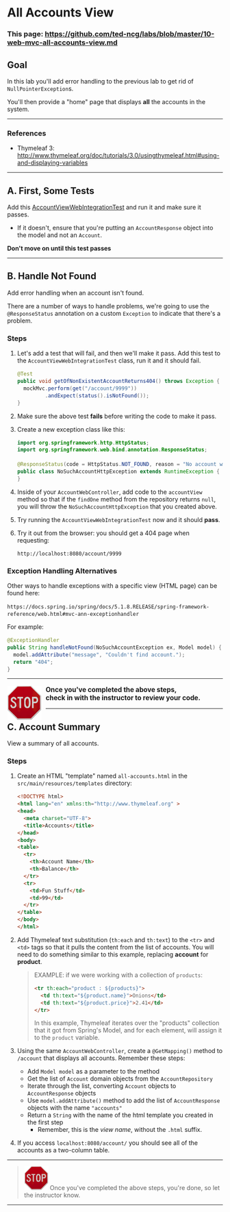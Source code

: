 # All Accounts View

### This page: https://github.com/ted-ncg/labs/blob/master/10-web-mvc-all-accounts-view.md

## Goal

In this lab you'll add error handling to the previous lab to get rid of `NullPointerException`s.

You'll then provide a "home" page that displays **all** the accounts in the system.

----

### References

* Thymeleaf 3: http://www.thymeleaf.org/doc/tutorials/3.0/usingthymeleaf.html#using-and-displaying-variables

----

## A. First, Some Tests

Add this [AccountViewWebIntegrationTest](https://github.com/ted-ncg/labs/blob/master/AccountViewWebIntegrationTest.java) and run it and make sure it passes.

  * If it doesn't, ensure that you're putting an `AccountResponse` object into the model and not an `Account`.

**Don't move on until this test passes**

----

## B. Handle Not Found

Add error handling when an account isn't found.

There are a number of ways to handle problems, we're going to use the `@ResponseStatus` annotation
on a custom `Exception` to indicate that there's a problem.

### Steps

1. Let's add a test that will fail, and then we'll make it pass.
   Add this test to the `AccountViewWebIntegrationTest` class, run it and it should fail.

   ```java
   @Test
   public void getOfNonExistentAccountReturns404() throws Exception {
     mockMvc.perform(get("/account/9999"))
            .andExpect(status().isNotFound());
   }
   ```

1. Make sure the above test **fails** before writing the code to make it pass.

1. Create a new exception class like this:

   ```java
   import org.springframework.http.HttpStatus;
   import org.springframework.web.bind.annotation.ResponseStatus;
  
   @ResponseStatus(code = HttpStatus.NOT_FOUND, reason = "No account with that ID was found.")
   public class NoSuchAccountHttpException extends RuntimeException {   
   }
   ```

1. Inside of your `AccountWebController`, add code to the `accountView` method
   so that if the `findOne` method from the repository returns `null`, 
   you will throw the `NoSuchAccountHttpException` that you created above.

1. Try running the `AccountViewWebIntegrationTest` now and it should **pass**.

1. Try it out from the browser: you should get a 404 page when requesting:

    ```
    http://localhost:8080/account/9999
    ```

### Exception Handling Alternatives

Other ways to handle exceptions with a specific view (HTML page) can be found here:

`https://docs.spring.io/spring/docs/5.1.8.RELEASE/spring-framework-reference/web.html#mvc-ann-exceptionhandler`

For example:

```java
@ExceptionHandler
public String handleNotFound(NoSuchAccountException ex, Model model) {
  model.addAttribute("message", "Couldn't find account.");
  return "404";
}
```

----

<div style="padding-right: 8px;">
  <p style="text-align: left; font-size: 110%; font-weight: 700;">
    <img src="/stop-sign.jpg" style="float: left; vertical-align: middle; width: 80px; padding-right: 10px">Once you've completed the above steps,<br/>
    check in with the instructor to review your code.
  </p>
</div>

----  


## C. Account Summary

View a summary of all accounts.

### Steps

1. Create an HTML "template" named `all-accounts.html` in the `src/main/resources/templates`
   directory:

    ```HTML
    <!DOCTYPE html>
    <html lang="en" xmlns:th="http://www.thymeleaf.org" >
    <head>
      <meta charset="UTF-8">
      <title>Accounts</title>
    </head>
    <body>
    <table>
      <tr>
        <th>Account Name</th>
        <th>Balance</th>
      </tr>
      <tr>
        <td>Fun Stuff</td>
        <td>99</td>
      </tr>
    </table>
    </body>
    </html>
    ```

1. Add Thymeleaf text substitution (`th:each` and `th:text`) to the `<tr>` and `<td>` tags so that it pulls the content from the list of accounts.
   You will need to do something similar to this example, replacing **account** for **product**.
   
   >EXAMPLE: if we were working with a collection of `products`:
   >
   >    ```html
   >    <tr th:each="product : ${products}">
   >      <td th:text="${product.name}">Onions</td>
   >      <td th:text="${product.price}">2.41</td>
   >    </tr>
   >    ```
   >
   > In this example, Thymeleaf iterates over the "products" collection that it got from Spring's Model, and for each element, will assign it to the `product` variable.

1. Using the same `AccountWebController`, create a `@GetMapping()` method to `/account` that 
   displays all accounts. Remember these steps:

    * Add `Model model` as a parameter to the method
    * Get the list of `Account` domain objects from the `AccountRepository`
    * Iterate through the list, converting `Account` objects to `AccountResponse` objects
    * Use `model.addAttribute()` method to add the list of `AccountResponse` objects with the name `"accounts"`
    * Return a `String` with the name of the html template you created in the first step
      * Remember, this is the *view name*, without the `.html` suffix.

1. If you access `localhost:8080/account/` you should see all of the accounts as a two-column table.

----

> <img src="stop-sign.jpg" width="56" /> Once you've completed the above steps, you're done, so let the instructor know.

----
